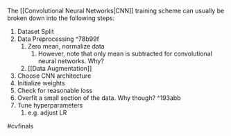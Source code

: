 The [[Convolutional Neural Networks|CNN]] training scheme can usually be broken down into the following steps:

1. Dataset Split
2. Data Preprocessing ^78b99f
	1. Zero mean, normalize data 
		1. However, note that only mean is subtracted for convolutional neural networks. Why?
	2. [[Data Augmentation]]
3. Choose CNN architecture
4. Initialize weights
5. Check for reasonable loss
6. Overfit a small section of the data. Why though? ^193abb
7. Tune hyperparameters
	1. e.g. adjust LR

#cvfinals